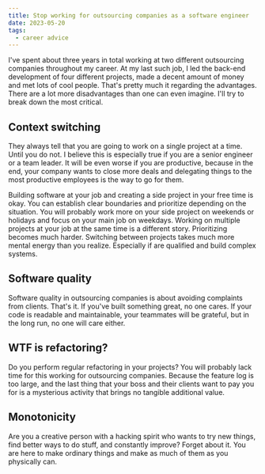 ```yaml
---
title: Stop working for outsourcing companies as a software engineer
date: 2023-05-20
tags:
  - career advice
---
```


I've spent about three years in total working at two different outsourcing companies throughout my career. At my last such job, I led the back-end development of four different projects, made a decent amount of money and met lots of cool people. That's pretty much it regarding the advantages. There are a lot more disadvantages than one can even imagine. I'll try to break down the most critical.

## Context switching

They always tell that you are going to work on a single project at a time. Until you do not. I believe this is especially true if you are a senior engineer or a team leader. It will be even worse if you are productive, because in the end, your company wants to close more deals and delegating things to the most productive employees is the way to go for them.

Building software at your job and creating a side project in your free time is okay. You can establish clear boundaries and prioritize depending on the situation. You will probably work more on your side project on weekends or holidays and focus on your main job on weekdays. Working on multiple projects at your job at the same time is a different story. Prioritizing becomes much harder. Switching between projects takes much more mental energy than you realize. Especially if are qualified and build complex systems.

## Software quality

Software quality in outsourcing companies is about avoiding complaints from clients. That's it. If you've built something great, no one cares. If your code is readable and maintainable, your teammates will be grateful, but in the long run, no one will care either.

## WTF is refactoring?

Do you perform regular refactoring in your projects? You will probably lack time for this working for outsourcing companies. Because the feature log is too large, and the last thing that your boss and their clients want to pay you for is a mysterious activity that brings no tangible additional value.

## Monotonicity

Are you a creative person with a hacking spirit who wants to try new things, find better ways to do stuff, and constantly improve? Forget about it. You are here to make ordinary things and make as much of them as you physically can.
